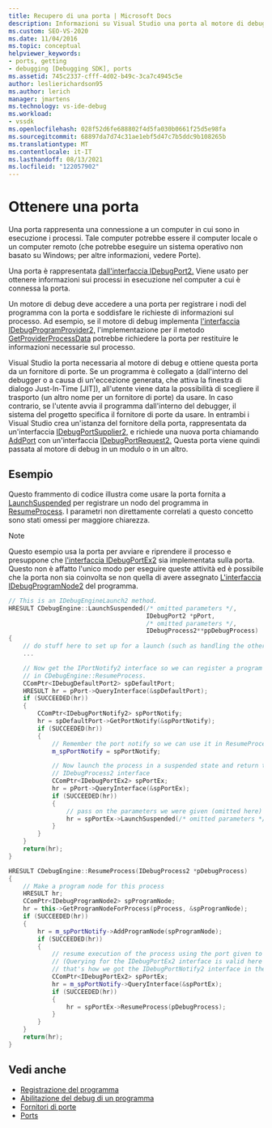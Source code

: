 ```yaml
---
title: Recupero di una porta | Microsoft Docs
description: Informazioni su Visual Studio una porta al motore di debug per registrare i nodi del programma con la porta e per soddisfare le richieste di informazioni sul processo.
ms.custom: SEO-VS-2020
ms.date: 11/04/2016
ms.topic: conceptual
helpviewer_keywords:
- ports, getting
- debugging [Debugging SDK], ports
ms.assetid: 745c2337-cfff-4d02-b49c-3ca7c4945c5e
author: leslierichardson95
ms.author: lerich
manager: jmartens
ms.technology: vs-ide-debug
ms.workload:
- vssdk
ms.openlocfilehash: 028f52d6fe688802f4d5fa030b0661f25d5e98fa
ms.sourcegitcommit: 68897da7d74c31ae1ebf5d47c7b5ddc9b108265b
ms.translationtype: MT
ms.contentlocale: it-IT
ms.lasthandoff: 08/13/2021
ms.locfileid: "122057902"
---
```

# <a name="get-a-port"></a>Ottenere una porta
Una porta rappresenta una connessione a un computer in cui sono in esecuzione i processi. Tale computer potrebbe essere il computer locale o un computer remoto (che potrebbe eseguire un [](../../extensibility/debugger/ports.md) sistema operativo non basato su Windows; per altre informazioni, vedere Porte).

Una porta è rappresentata [dall'interfaccia IDebugPort2.](../../extensibility/debugger/reference/idebugport2.md) Viene usato per ottenere informazioni sui processi in esecuzione nel computer a cui è connessa la porta.

Un motore di debug deve accedere a una porta per registrare i nodi del programma con la porta e soddisfare le richieste di informazioni sul processo. Ad esempio, se il motore di debug implementa [l'interfaccia IDebugProgramProvider2,](../../extensibility/debugger/reference/idebugprogramprovider2.md) l'implementazione per il metodo [GetProviderProcessData](../../extensibility/debugger/reference/idebugprogramprovider2-getproviderprocessdata.md) potrebbe richiedere la porta per restituire le informazioni necessarie sul processo.

Visual Studio la porta necessaria al motore di debug e ottiene questa porta da un fornitore di porte. Se un programma è collegato a (dall'interno del debugger o a causa di un'eccezione generata, che attiva la finestra di dialogo Just-In-Time [JIT]), all'utente viene data la possibilità di scegliere il trasporto (un altro nome per un fornitore di porte) da usare. In caso contrario, se l'utente avvia il programma dall'interno del debugger, il sistema del progetto specifica il fornitore di porte da usare. In entrambi i Visual Studio crea un'istanza del fornitore della porta, rappresentata da un'interfaccia [IDebugPortSupplier2,](../../extensibility/debugger/reference/idebugportsupplier2.md) e richiede una nuova porta chiamando [AddPort](../../extensibility/debugger/reference/idebugportsupplier2-addport.md) con un'interfaccia [IDebugPortRequest2.](../../extensibility/debugger/reference/idebugportrequest2.md) Questa porta viene quindi passata al motore di debug in un modulo o in un altro.

## <a name="example"></a>Esempio
Questo frammento di codice illustra come usare la porta fornita a [LaunchSuspended](../../extensibility/debugger/reference/idebugenginelaunch2-launchsuspended.md) per registrare un nodo del programma in [ResumeProcess](../../extensibility/debugger/reference/idebugenginelaunch2-resumeprocess.md). I parametri non direttamente correlati a questo concetto sono stati omessi per maggiore chiarezza.

> [!NOTE]
> Questo esempio usa la porta per avviare e riprendere il processo e presuppone che [l'interfaccia IDebugPortEx2](../../extensibility/debugger/reference/idebugportex2.md) sia implementata sulla porta. Questo non è affatto l'unico modo per eseguire queste attività ed è possibile che la porta non sia coinvolta se non quella di avere assegnato [L'interfaccia IDebugProgramNode2](../../extensibility/debugger/reference/idebugprogramnode2.md) del programma.

```cpp
// This is an IDebugEngineLaunch2 method.
HRESULT CDebugEngine::LaunchSuspended(/* omitted parameters */,
                                      IDebugPort2 *pPort,
                                      /* omitted parameters */,
                                      IDebugProcess2**ppDebugProcess)
{
    // do stuff here to set up for a launch (such as handling the other parameters)
    ...

    // Now get the IPortNotify2 interface so we can register a program node
    // in CDebugEngine::ResumeProcess.
    CComPtr<IDebugDefaultPort2> spDefaultPort;
    HRESULT hr = pPort->QueryInterface(&spDefaultPort);
    if (SUCCEEDED(hr))
    {
        CComPtr<IDebugPortNotify2> spPortNotify;
        hr = spDefaultPort->GetPortNotify(&spPortNotify);
        if (SUCCEEDED(hr))
        {
            // Remember the port notify so we can use it in ResumeProcess.
            m_spPortNotify = spPortNotify;

            // Now launch the process in a suspended state and return the
            // IDebugProcess2 interface
            CComPtr<IDebugPortEx2> spPortEx;
            hr = pPort->QueryInterface(&spPortEx);
            if (SUCCEEDED(hr))
            {
                // pass on the parameters we were given (omitted here)
                hr = spPortEx->LaunchSuspended(/* omitted parameters */,ppDebugProcess)
            }
        }
    }
    return(hr);
}

HRESULT CDebugEngine::ResumeProcess(IDebugProcess2 *pDebugProcess)
{
    // Make a program node for this process
    HRESULT hr;
    CComPtr<IDebugProgramNode2> spProgramNode;
    hr = this->GetProgramNodeForProcess(pProcess, &spProgramNode);
    if (SUCCEEDED(hr))
    {
        hr = m_spPortNotify->AddProgramNode(spProgramNode);
        if (SUCCEEDED(hr))
        {
            // resume execution of the process using the port given to us earlier.
            // (Querying for the IDebugPortEx2 interface is valid here since
            // that's how we got the IDebugPortNotify2 interface in the first place.)
            CComPtr<IDebugPortEx2> spPortEx;
            hr = m_spPortNotify->QueryInterface(&spPortEx);
            if (SUCCEEDED(hr))
            {
                hr = spPortEx->ResumeProcess(pDebugProcess);
            }
        }
    }
    return(hr);
}
```

## <a name="see-also"></a>Vedi anche
- [Registrazione del programma](../../extensibility/debugger/registering-the-program.md)
- [Abilitazione del debug di un programma](../../extensibility/debugger/enabling-a-program-to-be-debugged.md)
- [Fornitori di porte](../../extensibility/debugger/port-suppliers.md)
- [Ports](../../extensibility/debugger/ports.md)
